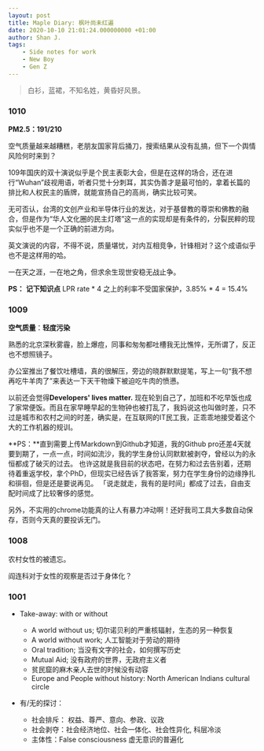 ```yaml
---
layout: post
title: Maple Diary: 枫叶尚未红遍
date: 2020-10-10 21:01:24.000000000 +01:00
author: Shan J.
tags:
    - Side notes for work
    - New Boy
    - Gen Z
---
```


> 白衫，蓝裙，不知名姓，黄昏好风景。

### 1010

**PM2.5：191/210**

空气质量越来越糟糕，老朋友国家背后捅刀，搜索结果从没有乱搞，但下一个舆情风险何时来到？

109年国庆的双十演说似乎是个民主表彰大会，但是在这样的场合，还在进行“Wuhan”歧视用语，听者只觉十分刺耳，其实伪善才是最可怕的，拿着长篇的排比和人权民主的盾牌，就能宣扬自己的高尚，确实比较可笑。

无可否认，台湾的文创产业和半导体行业的发达，对于基督教的尊崇和佛教的融合，但是作为“华人文化圈的民主灯塔”这一点的实现却是有条件的，分裂民粹的现实似乎也不是一个正确的前进方向。

英文演说的内容，不得不说，质量堪忧，对内互相竞争，针锋相对？这个成语似乎也不是这样用的哈。

一在天之涯，一在地之角，但求余生现世安稳无战止争。

**PS：** **记下知识点** LPR rate * 4 之上的利率不受国家保护，3.85% * 4 = 15.4%

### 1009

**空气质量**：**轻度污染**

熟悉的北京深秋雾霾，脸上爆痘，同事和匆匆都吐槽我无比憔悴，无所谓了，反正也不想照镜子。

办公室推出了餐饮吐槽墙，真的很解压，旁边的晓群默默提笔，写上一句“我不想再吃牛羊肉了”来表达一下天干物燥下被迫吃牛肉的愤懑。

以前还会觉得**Developers' lives matter.** 现在轮到自己了，加班和不吃早饭也成了家常便饭。而且在家早睡早起的生物钟也被打乱了，我妈说这也叫做时差，只不过是城市和农村之间的时差，确实是，在互联网的IT民工我，正乖乖地接受着这个大的工作机器的规训。

**PS：**直到需要上传Markdown到Github才知道，我的Github pro还差4天就要到期了，一点一点，时间如流沙，我的学生身份认同默默被剥夺，曾经以为的永恒都成了破灭的过去。 也许这就是我目前的状态吧，在努力和过去告别着，还期待着重返学校，拿个PhD，但现实已经告诉了我答案，努力在学生身份的边缘挣扎和徘徊，但是还是要说再见。 「说走就走，我有的是时间」都成了过去，自由支配时间成了比较奢侈的感觉。

另外，不实用的chrome功能真的让人有暴力冲动啊！还好我司工具大多数自动保存，否则今天真的要投诉无门。

### 1008

农村女性的被遗忘。

阎连科对于女性的观察是否过于身体化？

### 1001

* Take-away: with or without

  - A world without us; 切尔诺贝利的严重核辐射，生态的另一种恢复
  - A world without work; 人工智能对于劳动的期待
  - Oral tradition; 当没有文字的社会，如何撰写历史
  - Mutual Aid; 没有政府的世界，无政府主义者
  - 贫民窟的麻木亲人去世的时候没有动容
  - Europe and People without history: North American Indians cultural circle

* 有/无的探讨：
  - 社会排斥： 权益、尊严、意向、参政、议政
  - 社会剥夺：社会经济地位、社会一体化、社会性异化, 科层冷淡
  - 主体性：False consciousness 虚无意识的普遍化
